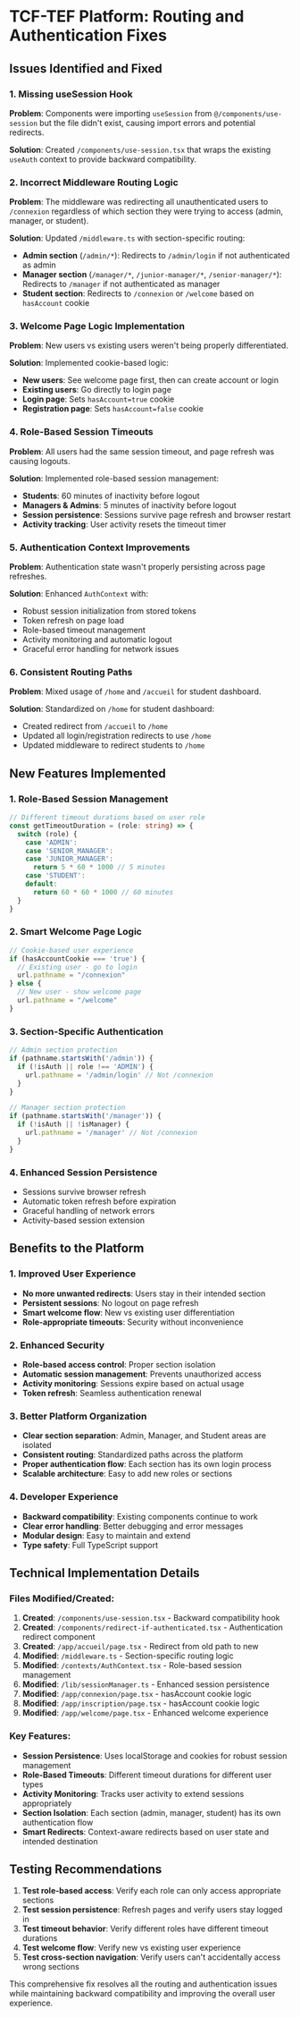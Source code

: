 # TCF-TEF Platform: Routing and Authentication Fixes

## Issues Identified and Fixed

### 1. **Missing useSession Hook**
**Problem**: Components were importing `useSession` from `@/components/use-session` but the file didn't exist, causing import errors and potential redirects.

**Solution**: Created `/components/use-session.tsx` that wraps the existing `useAuth` context to provide backward compatibility.

### 2. **Incorrect Middleware Routing Logic**
**Problem**: The middleware was redirecting all unauthenticated users to `/connexion` regardless of which section they were trying to access (admin, manager, or student).

**Solution**: Updated `/middleware.ts` with section-specific routing:
- **Admin section** (`/admin/*`): Redirects to `/admin/login` if not authenticated as admin
- **Manager section** (`/manager/*`, `/junior-manager/*`, `/senior-manager/*`): Redirects to `/manager` if not authenticated as manager
- **Student section**: Redirects to `/connexion` or `/welcome` based on `hasAccount` cookie

### 3. **Welcome Page Logic Implementation**
**Problem**: New users vs existing users weren't being properly differentiated.

**Solution**: Implemented cookie-based logic:
- **New users**: See welcome page first, then can create account or login
- **Existing users**: Go directly to login page
- **Login page**: Sets `hasAccount=true` cookie
- **Registration page**: Sets `hasAccount=false` cookie

### 4. **Role-Based Session Timeouts**
**Problem**: All users had the same session timeout, and page refresh was causing logouts.

**Solution**: Implemented role-based session management:
- **Students**: 60 minutes of inactivity before logout
- **Managers & Admins**: 5 minutes of inactivity before logout
- **Session persistence**: Sessions survive page refresh and browser restart
- **Activity tracking**: User activity resets the timeout timer

### 5. **Authentication Context Improvements**
**Problem**: Authentication state wasn't properly persisting across page refreshes.

**Solution**: Enhanced `AuthContext` with:
- Robust session initialization from stored tokens
- Token refresh on page load
- Role-based timeout management
- Activity monitoring and automatic logout
- Graceful error handling for network issues

### 6. **Consistent Routing Paths**
**Problem**: Mixed usage of `/home` and `/accueil` for student dashboard.

**Solution**: Standardized on `/home` for student dashboard:
- Created redirect from `/accueil` to `/home`
- Updated all login/registration redirects to use `/home`
- Updated middleware to redirect students to `/home`

## New Features Implemented

### 1. **Role-Based Session Management**
```typescript
// Different timeout durations based on user role
const getTimeoutDuration = (role: string) => {
  switch (role) {
    case 'ADMIN':
    case 'SENIOR_MANAGER':
    case 'JUNIOR_MANAGER':
      return 5 * 60 * 1000 // 5 minutes
    case 'STUDENT':
    default:
      return 60 * 60 * 1000 // 60 minutes
  }
}
```

### 2. **Smart Welcome Page Logic**
```typescript
// Cookie-based user experience
if (hasAccountCookie === 'true') {
  // Existing user - go to login
  url.pathname = "/connexion"
} else {
  // New user - show welcome page
  url.pathname = "/welcome"
}
```

### 3. **Section-Specific Authentication**
```typescript
// Admin section protection
if (pathname.startsWith('/admin')) {
  if (!isAuth || role !== 'ADMIN') {
    url.pathname = '/admin/login' // Not /connexion
  }
}

// Manager section protection
if (pathname.startsWith('/manager')) {
  if (!isAuth || !isManager) {
    url.pathname = '/manager' // Not /connexion
  }
}
```

### 4. **Enhanced Session Persistence**
- Sessions survive browser refresh
- Automatic token refresh before expiration
- Graceful handling of network errors
- Activity-based session extension

## Benefits to the Platform

### 1. **Improved User Experience**
- **No more unwanted redirects**: Users stay in their intended section
- **Persistent sessions**: No logout on page refresh
- **Smart welcome flow**: New vs existing user differentiation
- **Role-appropriate timeouts**: Security without inconvenience

### 2. **Enhanced Security**
- **Role-based access control**: Proper section isolation
- **Automatic session management**: Prevents unauthorized access
- **Activity monitoring**: Sessions expire based on actual usage
- **Token refresh**: Seamless authentication renewal

### 3. **Better Platform Organization**
- **Clear section separation**: Admin, Manager, and Student areas are isolated
- **Consistent routing**: Standardized paths across the platform
- **Proper authentication flow**: Each section has its own login process
- **Scalable architecture**: Easy to add new roles or sections

### 4. **Developer Experience**
- **Backward compatibility**: Existing components continue to work
- **Clear error handling**: Better debugging and error messages
- **Modular design**: Easy to maintain and extend
- **Type safety**: Full TypeScript support

## Technical Implementation Details

### Files Modified/Created:
1. **Created**: `/components/use-session.tsx` - Backward compatibility hook
2. **Created**: `/components/redirect-if-authenticated.tsx` - Authentication redirect component
3. **Created**: `/app/accueil/page.tsx` - Redirect from old path to new
4. **Modified**: `/middleware.ts` - Section-specific routing logic
5. **Modified**: `/contexts/AuthContext.tsx` - Role-based session management
6. **Modified**: `/lib/sessionManager.ts` - Enhanced session persistence
7. **Modified**: `/app/connexion/page.tsx` - hasAccount cookie logic
8. **Modified**: `/app/inscription/page.tsx` - hasAccount cookie logic
9. **Modified**: `/app/welcome/page.tsx` - Enhanced welcome experience

### Key Features:
- **Session Persistence**: Uses localStorage and cookies for robust session management
- **Role-Based Timeouts**: Different timeout durations for different user types
- **Activity Monitoring**: Tracks user activity to extend sessions appropriately
- **Section Isolation**: Each section (admin, manager, student) has its own authentication flow
- **Smart Redirects**: Context-aware redirects based on user state and intended destination

## Testing Recommendations

1. **Test role-based access**: Verify each role can only access appropriate sections
2. **Test session persistence**: Refresh pages and verify users stay logged in
3. **Test timeout behavior**: Verify different roles have different timeout durations
4. **Test welcome flow**: Verify new vs existing user experience
5. **Test cross-section navigation**: Verify users can't accidentally access wrong sections

This comprehensive fix resolves all the routing and authentication issues while maintaining backward compatibility and improving the overall user experience.